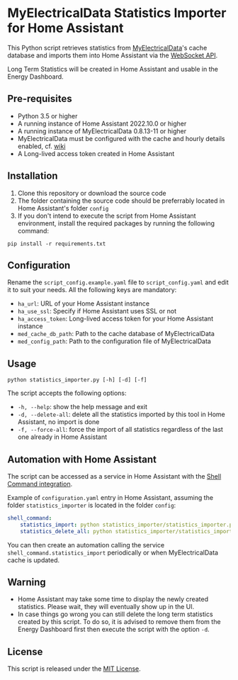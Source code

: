 # MyElectricalData Statistics Importer for Home Assistant

This Python script retrieves statistics from [MyElectricalData](https://github.com/m4dm4rtig4n/myelectricaldata/)'s cache database and imports them into Home Assistant via the [WebSocket API](https://developers.home-assistant.io/docs/api/websocket/).

Long Term Statistics will be created in Home Assistant and usable in the Energy Dashboard.

## Pre-requisites
- Python 3.5 or higher
- A running instance of Home Assistant 2022.10.0 or higher
- A running instance of MyElectricalData 0.8.13-11 or higher
- MyElectricalData must be configured with the cache and hourly details enabled, cf. [wiki](https://github.com/m4dm4rtig4n/myelectricaldata/wiki/03.-Configuration)
- A Long-lived access token created in Home Assistant

## Installation

1. Clone this repository or download the source code
2. The folder containing the source code should be preferrably located in Home Assistant's folder `config`
2. If you don't intend to execute the script from Home Assistant environment, install the required packages by running the following command:
```console
pip install -r requirements.txt
```

## Configuration

Rename the `script_config.example.yaml` file to `script_config.yaml` and edit it to suit your needs. All the following keys are mandatory:

- `ha_url`: URL of your Home Assistant instance
- `ha_use_ssl`: Specify if Home Assistant uses SSL or not
- `ha_access_token`: Long-lived access token for your Home Assistant instance
- `med_cache_db_path`: Path to the cache database of MyElectricalData
- `med_config_path`: Path to the configuration file of MyElectricalData

## Usage

```console
python statistics_importer.py [-h] [-d] [-f]
```

The script accepts the following options:

- `-h, --help`: show the help message and exit
- `-d, --delete-all`: delete all the statistics imported by this tool in Home Assistant, no import is done
- `-f, --force-all`: force the import of all statistics regardless of the last one already in Home Assistant

## Automation with Home Assistant
The script can be accessed as a service in Home Assistant with the [Shell Command integration](https://www.home-assistant.io/integrations/shell_command/).

Example of  `configuration.yaml` entry in Home Assistant, assuming the folder `statistics_importer` is located in the folder `config`:
```yaml
shell_command:
    statistics_import: python statistics_importer/statistics_importer.py
    statistics_delete_all: python statistics_importer/statistics_importer.py -d
```

You can then create an automation calling the service `shell_command.statistics_import` periodically or when MyElectricalData cache is updated.

## Warning
- Home Assistant may take some time to display the newly created statistics. Please wait, they will eventually show up in the UI.
- In case things go wrong you can still delete the long term statistics created by this script. To do so, it is advised to remove them from the Energy Dashboard first then execute the script with the option `-d`.

## License

This script is released under the [MIT License](https://opensource.org/licenses/MIT).
